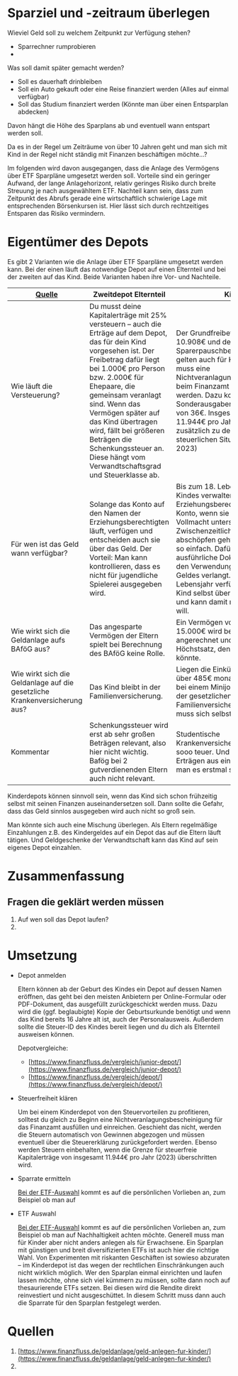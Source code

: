 # Sparziel und -zeitraum überlegen

Wieviel Geld soll zu welchem Zeitpunkt zur Verfügung stehen?
- Sparrechner rumprobieren
- 

Was soll damit später gemacht werden?
- Soll es dauerhaft drinbleiben
- Soll ein Auto gekauft oder eine Reise finanziert werden (Alles auf einmal verfügbar)
- Soll das Studium finanziert werden (Könnte man über einen Entsparplan abdecken)

Davon hängt die Höhe des Sparplans ab und eventuell wann entspart werden soll.

Da es in der Regel um Zeiträume von über 10 Jahren geht und man sich mit Kind in der Regel nicht ständig mit Finanzen beschäftigen möchte...?


Im folgenden wird davon ausgegangen, dass die Anlage des Vermögens über ETF Sparpläne umgesetzt werden soll.
Vorteile sind ein geringer Aufwand, der lange Anlagehorizont, relativ geringes Risiko durch breite Streuung je nach ausgewähltem ETF.
Nachteil kann sein, dass zum Zeitpunkt des Abrufs gerade eine wirtschaftlich schwierige Lage mit entsprechenden Börsenkursen ist. Hier lässt sich durch rechtzeitiges Entsparen das Risiko vermindern.
# Eigentümer des Depots
Es gibt 2 Varianten wie die Anlage über ETF Sparpläne umgesetzt werden kann. Bei der einen läuft das notwendige Depot auf einen Elternteil und bei der zweiten auf das Kind. Beide Varianten haben ihre Vor- und Nachteile.


| [Quelle](https://www.finanzfluss.de/geldanlage/geld-anlegen-fur-kinder/) | Zweitdepot Elternteil  | Kind  |
|---|---|---|
|  Wie läuft die Versteuerung? | Du musst deine Kapitalerträge mit 25% versteuern – auch die Erträge auf dem Depot, das für dein Kind vorgesehen ist. Der Freibetrag dafür liegt bei 1.000€ pro Person bzw. 2.000€ für Ehepaare, die gemeinsam veranlagt sind. Wenn das Vermögen später auf das Kind übertragen wird, fällt bei größeren Beträgen die Schenkungssteuer an. Diese hängt vom Verwandtschaftsgrad und Steuerklasse ab.  |  Der Grundfreibetrag von 10.908€ und der Sparerpauschbetrag von 1.000€ gelten auch für Kinder. Dazu muss eine Nichtveranlagungsbescheinigung beim Finanzamt beantragt werden. Dazu kommt noch der Sonderausgaben-Pauschbetrag von 36€. Insgesamt sind damit 11.944€ pro Jahr steuerfrei – zusätzlich zu deiner eigenen steuerlichen Situation. (Stand: 2023) |
| Für wen ist das Geld wann verfügbar?  | Solange das Konto auf den Namen der Erziehungsberechtigten läuft, verfügen und entscheiden auch sie über das Geld. Der Vorteil: Man kann kontrollieren, dass es nicht für jugendliche Spielerei ausgegeben wird.  | Bis zum 18. Lebensjahr des Kindes verwalten die Erziehungsberechtigten das Konto, wenn sie zuvor eine Vollmacht unterschrieben haben. Zwischenzeitlich Geld abschöpfen geht trotzdem nicht so einfach. Dafür wird oft eine ausführliche Dokumentation über den Verwendungszweck des Geldes verlangt. Ab dem 18. Lebensjahr verfügt dann das Kind selbst über das Vermögen und kann damit machen, was es will.  |
| Wie wirkt sich die Geldanlage aufs BAföG aus?  | Das angesparte Vermögen der Eltern spielt bei Berechnung des BAföG keine Rolle.  | Ein Vermögen von mehr als 15.000€ wird beim BAföG angerechnet und schmälert den Höchstsatz, den man bekommen könnte.  |
| Wie wirkt sich die Geldanlage auf die gesetzliche Krankenversicherung aus?  | Das Kind bleibt in der Familienversicherung.  |  Liegen die Einkünfte des Kindes über 485€ monatlich (oder 520€ bei einem Minijob), fällt es aus der gesetzlichen Familienversicherung raus und muss sich selbst versichern. |
| Kommentar  | Schenkungssteuer wird erst ab sehr großen Beträgen relevant, also hier nicht wichtig. Bafög bei 2 gutverdienenden Eltern auch nicht relevant.  | Studentische Krankenversicherung ist nicht sooo teuer. Und zu 450€ Erträgen aus einem Depot muss man es erstmal schaffen.  |

Kinderdepots können sinnvoll sein, wenn das Kind sich schon frühzeitig selbst mit seinen Finanzen auseinandersetzen soll. Dann sollte die Gefahr, dass das Geld sinnlos ausgegeben wird auch nicht so groß sein.

Man könnte sich auch eine Mischung überlegen. Als Eltern regelmäßige Einzahlungen z.B. des Kindergeldes auf ein Depot das auf die Eltern läuft tätigen. Und Geldgeschenke der Verwandtschaft kann das Kind auf sein eigenes Depot einzahlen.

# Zusammenfassung

## Fragen die geklärt werden müssen

1. Auf wen soll das Depot laufen?
2. 


# Umsetzung

- Depot anmelden
    
    Eltern können ab der Geburt des Kindes ein Depot auf dessen Namen eröffnen, das geht bei den meisten Anbietern per Online-Formular oder PDF-Dokument, das ausgefüllt zurückgeschickt werden muss. Dazu wird die (ggf. beglaubigte) Kopie der Geburtsurkunde benötigt und wenn das Kind bereits 16 Jahre alt ist, auch der Personalausweis. Außerdem sollte die Steuer-ID des Kindes bereit liegen und du dich als Elternteil ausweisen können. 
    
    Depotvergleiche:
    - [https://www.finanzfluss.de/vergleich/junior-depot/](https://www.finanzfluss.de/vergleich/junior-depot/)
    - [https://www.finanzfluss.de/vergleich/depot/](https://www.finanzfluss.de/vergleich/depot/)
    
- Steuerfreiheit klären
    
    Um bei einem Kinderdepot von den Steuervorteilen zu profitieren, solltest du gleich zu Beginn eine Nichtveranlagungsbescheinigung für das Finanzamt ausfüllen und einreichen. Geschieht das nicht, werden die Steuern automatisch von Gewinnen abgezogen und müssen eventuell über die Steuererklärung zurückgefordert werden. Ebenso werden Steuern einbehalten, wenn die Grenze für steuerfreie Kapitalerträge von insgesamt 11.944€ pro Jahr (2023) überschritten wird.
    
- Sparrate ermitteln
    
    [Bei der ETF-Auswahl](https://www.finanzfluss.de/etf-handbuch/etf-auswahl-kriterien/) kommt es auf die persönlichen Vorlieben an, zum Beispiel ob man auf 
    
    
- ETF Auswahl
    
    [Bei der ETF-Auswahl](https://www.finanzfluss.de/etf-handbuch/etf-auswahl-kriterien/) kommt es auf die persönlichen Vorlieben an, zum Beispiel ob man auf Nachhaltigkeit achten möchte. Generell muss man für Kinder aber nicht anders anlegen als für Erwachsene. Ein Sparplan mit günstigen und breit diversifizierten ETFs ist auch hier die richtige Wahl. Von Experimenten mit riskanten Geschäften ist sowieso abzuraten – im Kinderdepot ist das wegen der rechtlichen Einschränkungen auch nicht wirklich möglich. Wer den Sparplan einmal einrichten und laufen lassen möchte, ohne sich viel kümmern zu müssen, sollte dann noch auf thesaurierende ETFs setzen. Bei diesen wird die Rendite direkt reinvestiert und nicht ausgeschüttet. In diesem Schritt muss dann auch die Sparrate für den Sparplan festgelegt werden.


# Quellen

1. [https://www.finanzfluss.de/geldanlage/geld-anlegen-fur-kinder/](https://www.finanzfluss.de/geldanlage/geld-anlegen-fur-kinder/)
2. 